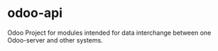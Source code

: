 # odoo-api
Odoo Project for modules intended for data interchange between one Odoo-server and other systems.
